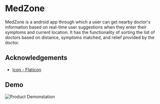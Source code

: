 
# MedZone

MedZone is a android app through which a user can get nearby doctor's information based on real-time user suggestions when they enter their symptoms and current location. It has the functionality of sorting the list of doctors based on distance, symptoms matched, and relief provided by the doctor.
## Acknowledgements

 - [Icon - Flaticon](https://www.flaticon.com/free-icons/heart)
 
## Demo

![Product Demonstation][product-demo]

<!-- https://www.markdownguide.org/basic-syntax/#reference-style-links -->

[product-demo]: Media/MedZone-VideoDemo.gif
